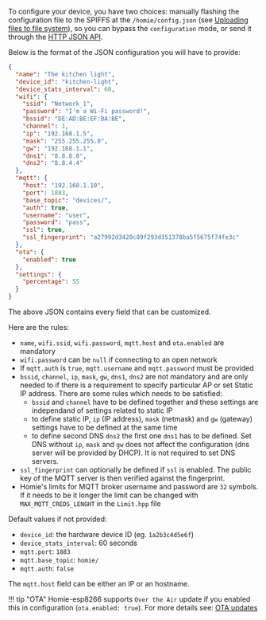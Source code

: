 To configure your device, you have two choices: manually flashing the configuration file to the SPIFFS at the `/homie/config.json` (see [Uploading files to file system](http://esp8266.github.io/Arduino/versions/2.3.0/doc/filesystem.html#uploading-files-to-file-system)), so you can bypass the `configuration` mode, or send it through the [HTTP JSON API](http-json-api.md).

Below is the format of the JSON configuration you will have to provide:

```json
{
  "name": "The kitchen light",
  "device_id": "kitchen-light",
  "device_stats_interval": 60,
  "wifi": {
    "ssid": "Network_1",
    "password": "I'm a Wi-Fi password!",
    "bssid": "DE:AD:BE:EF:BA:BE",
    "channel": 1,
    "ip": "192.168.1.5",
    "mask": "255.255.255.0",
    "gw": "192.168.1.1",
    "dns1": "8.8.8.8",
    "dns2": "8.8.4.4"
  },
  "mqtt": {
    "host": "192.168.1.10",
    "port": 1883,
    "base_topic": "devices/",
    "auth": true,
    "username": "user",
    "password": "pass",
    "ssl": true,
    "ssl_fingerprint": "a27992d3420c89f293d351378ba5f5675f74fe3c"
  },
  "ota": {
    "enabled": true
  },
  "settings": {
    "percentage": 55
  }
}
```

The above JSON contains every field that can be customized.

Here are the rules:

* `name`, `wifi.ssid`, `wifi.password`, `mqtt.host` and `ota.enabled` are mandatory
* `wifi.password` can be `null` if connecting to an open network
* If `mqtt.auth` is `true`, `mqtt.username` and `mqtt.password` must be provided
* `bssid`, `channel`, `ip`, `mask`, `gw`, `dns1`, `dns2` are not mandatory and are only needed to if there is a requirement to specify particular AP or set Static IP address. There are some rules which needs to be satisfied:
   - `bssid` and `channel` have to be defined together and these settings are independand of settings related to static IP
   - to define static IP, `ip` (IP address), `mask` (netmask) and `gw` (gateway) settings have to be defined at the same time
   - to define second DNS `dns2` the first one `dns1` has to be defined. Set DNS without `ip`, `mask` and `gw` does not affect the configuration (dns server will be provided by DHCP). It is not required to set DNS servers.
* `ssl_fingerprint` can optionally be defined if `ssl` is enabled. The public key of the MQTT server is then verified against the fingerprint.
* Homie's limits for MQTT broker username and password are ``32`` symbols. If it needs to be it longer the limit can be changed with ``MAX_MQTT_CREDS_LENGHT`` in the ``Limit.hpp`` file

Default values if not provided:

* `device_id`: the hardware device ID (eg. `1a2b3c4d5e6f`)
* `device_stats_interval`: 60 seconds
* `mqtt.port`: `1883`
* `mqtt.base_topic`: `homie/`
* `mqtt.auth`: `false`

The `mqtt.host` field can be either an IP or an hostname.

!!! tip "OTA"
    Homie-esp8266 supports `Over the Air` update if you enabled this in configuration (`ota.enabled: true`).
    For more details see: [OTA updates](../others/ota-configuration-updates.md)

